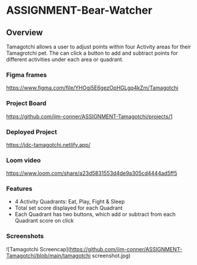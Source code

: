 # ASSIGNMENT-Bear-Watcher

## Overview 
Tamagotchi allows a user to adjust points within four Activity areas for their Tamagrotchi pet.
The can click a button to add and subtract points for different activities under each area or quadrant.

### Figma frames
https://www.figma.com/file/YHOgj5E6gezOpHGLgq4kZm/Tamagotchi

### Project Board
https://github.com/jim-conner/ASSIGNMENT-Tamagotchi/projects/1

### Deployed Project
https://jdc-tamagotchi.netlify.app/

### Loom video
https://www.loom.com/share/a23d5831553d4de9a305cd4444ad5ff5
### Features
- 4 Activity Quadrants: Eat, Play, Fight & Sleep
- Total set score displayed for each Quadrant
- Each Quadrant has two buttons, which add or subtract from each Quadrant score on click
### Screenshots
![Tamagotchi Screencap](https://github.com/jim-conner/ASSIGNMENT-Tamagotchi/blob/main/tamagotchi screenshot.jpg)
